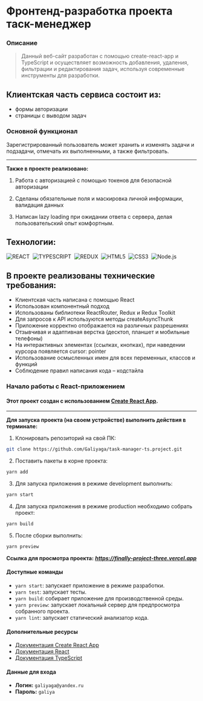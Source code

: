 # Фронтенд-разработка проекта таск-менеджер

### Описание

> Данный веб-сайт разработан с помощью create-react-app и TypeScript и осуществляет возможность добавления, удаления, фильтрации и редактирования задач, используя современные инструменты для разработки.

## Клиентская часть сервиса состоит из:

- формы авторизации
- страницы с выводом задач

### Основной функционал

Зарегистрированный пользователь может хранить и изменять задачи и подзадачи, отмечать их выполненными, а также фильтровать.

---

**Также в проекте реализовано:**

1. Работа с авторизацией с помощью токенов для безопасной авторизации

2. Сделаны обязательные поля и маскировка личной информации, валидация данных

3. Написан lazy loading при ожидании ответа с сервера, делая пользовательский опыт комфортным.

## Технологии:

<img src="https://img.shields.io/badge/-REACT-000000?logo=React&logoColor=#00fff" alt="REACT"/>&nbsp;
<img src="https://img.shields.io/badge/TypeScript-blue?logo=TypeScript&logoColor=blue&color=white" alt="TYPESCRIPT"/>&nbsp;
<img src="https://img.shields.io/badge/-REDUX-8a2eb2?logo=Redux&logoColor=#00fff" alt="REDUX"/>&nbsp;
<img src="https://img.shields.io/badge/HTML5-red?logo=html5&logoColor=white" alt="HTML5"/>&nbsp;
<img src="https://img.shields.io/badge/CSS3-blue?logo=css3&logoColor=white" alt="CSS3"/>&nbsp;
<img src="https://img.shields.io/badge/Node.js-green?logo=Node.js&logoColor=green&color=black
" alt="Node.js"/>&nbsp;

## В проекте реализованы технические требования:

- Клиентская часть написана с помощью React
- Использован компонентный подход
- Использованы библиотеки ReactRouter, Redux и Redux Toolkit
- Для запросов к API используются методы createAsyncThunk
- Приложение корректно отображается на различных разрешениях
- Отзывчивая и адаптивная верстка (десктоп, планшет и мобильные телефоны)
- На интерактивных элементах (ссылках, кнопках), при наведении курсора появляется cursor: pointer
- Использование осмысленных имен для всех переменных, классов и функций
- Соблюдение правил написания кода – кодстайла

### Начало работы с React-приложением

#### Этот проект создан с использованием [Create React App](https://github.com/facebook/create-react-app).

---

**Для запуска проекта (на своем устройстве) выполнить действия в терминале:**

1. Клонировать репозиторий на свой ПК:

```bash
git clone https://github.com/Galiyaga/task-manager-ts.project.git
```

2. Поставить пакеты в корне проекта:

```bash
yarn add
```

3. Для запуска приложения в режиме development выполнить:

```bash
yarn start
```

4. Для запуска приложения в режиме production необходимо собрать проект:

```bash
yarn build
```

5. После сборки выполнить:

```bash
yarn preview
```

**Ссылка для просмотра проекта:** ***https://finally-project-three.vercel.app***

#### Доступные команды

- `yarn start`: запускает приложение в режиме разработки.
- `yarn test`: запускает тесты.
- `yarn build`: собирает приложение для производственной среды.
- `yarn preview`: запускает локальный сервер для предпросмотра собранного проекта.
- `yarn lint`: запускает статический анализатор кода.

#### Дополнительные ресурсы

- [Документация Create React App](https://facebook.github.io/create-react-app/docs/getting-started)
- [Документация React](https://reactjs.org/)
- [Документация TypeScript](https://www.typescriptlang.org/docs/handbook/2/template-literal-types.html)

#### Данные для входа

- **Логин:** `galiyaga@yandex.ru`
- **Пароль:** `galiya`

